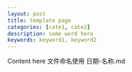 ```yaml
---
layout: post
title: template page
categories: [cate1, cate2]
description: some word here
keywords: keyword1, keyword2
---
```


Content here
文件命名使用 日期-名称.md

